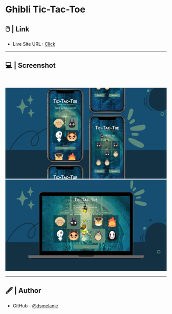 # Ghibli Tic-Tac-Toe


## 🖱️ | Link

- Live Site URL : [Click](https://dsmelanie.github.io/ghibli-tic-tac-toe)

---

## 💻 | Screenshot

<br>

![IMG](/images/Mobile.png)
![IMG](/images/Desktop.png)

---

## 🖋️ | Author

- GitHub - [@dsmelanie](https://github.com/dsmelanie)
